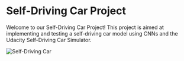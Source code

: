 # Self-Driving Car Project

Welcome to our Self-Driving Car Project! This project is aimed at implementing and testing a self-driving car model using CNNs and the Udacity Self-Driving Car Simulator. 

![Self-Driving Car](model1_run.gif)

